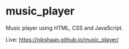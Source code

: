 # music_player
Music player using HTML, CSS and JavaScript.

Live: https://nikshaan.github.io/music_player/
